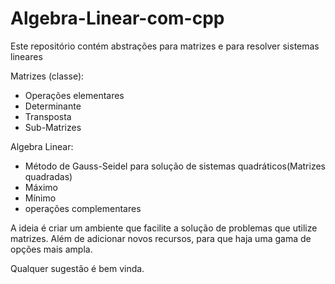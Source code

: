 # Algebra-Linear-com-cpp
Este repositório contém abstrações para matrizes e para resolver sistemas lineares

Matrizes (classe):
  - Operações elementares
  - Determinante
  - Transposta
  - Sub-Matrizes
  
Algebra Linear:
  - Método de Gauss-Seidel para solução de sistemas quadráticos(Matrizes quadradas)
  - Máximo
  - Mínimo
  - operações complementares
  
  A ideia é criar um ambiente que facilite a solução de problemas que utilize matrizes. Além de adicionar novos recursos, para que haja uma gama de opções mais ampla.
  
  Qualquer sugestão é bem vinda.
